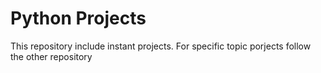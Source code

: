 # Python Projects
This repository include instant projects. For specific topic porjects follow the other repository 
